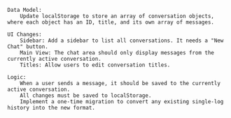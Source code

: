

    Data Model:
        Update localStorage to store an array of conversation objects, where each object has an ID, title, and its own array of messages.

    UI Changes:
        Sidebar: Add a sidebar to list all conversations. It needs a "New Chat" button.
        Main View: The chat area should only display messages from the currently active conversation.
        Titles: Allow users to edit conversation titles.

    Logic:
        When a user sends a message, it should be saved to the currently active conversation.
        All changes must be saved to localStorage.
        Implement a one-time migration to convert any existing single-log history into the new format.
